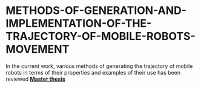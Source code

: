 # METHODS-OF-GENERATION-AND-IMPLEMENTATION-OF-THE-TRAJECTORY-OF-MOBILE-ROBOTS-MOVEMENT
In the current work, various methods of generating the trajectory of mobile robots in terms of their properties and examples of their use has been reviewed
[**Master thesis**](METHODS_OF_GENERATION_AND_IMPLEMENTATION_OF_THE_TRAJECTORY.pdf)

